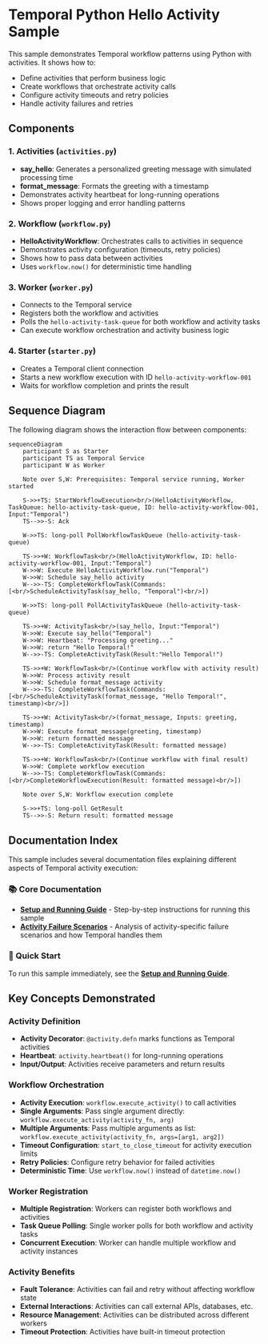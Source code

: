 # Temporal Python Hello Activity Sample

This sample demonstrates Temporal workflow patterns using Python with activities. It shows how to:

- Define activities that perform business logic
- Create workflows that orchestrate activity calls
- Configure activity timeouts and retry policies
- Handle activity failures and retries

## Components

### 1. Activities (`activities.py`)
- **say_hello**: Generates a personalized greeting message with simulated processing time
- **format_message**: Formats the greeting with a timestamp
- Demonstrates activity heartbeat for long-running operations
- Shows proper logging and error handling patterns

### 2. Workflow (`workflow.py`)
- **HelloActivityWorkflow**: Orchestrates calls to activities in sequence
- Demonstrates activity configuration (timeouts, retry policies)
- Shows how to pass data between activities
- Uses `workflow.now()` for deterministic time handling

### 3. Worker (`worker.py`)
- Connects to the Temporal service
- Registers both the workflow and activities
- Polls the `hello-activity-task-queue` for both workflow and activity tasks
- Can execute workflow orchestration and activity business logic

### 4. Starter (`starter.py`)
- Creates a Temporal client connection
- Starts a new workflow execution with ID `hello-activity-workflow-001`
- Waits for workflow completion and prints the result

## Sequence Diagram

The following diagram shows the interaction flow between components:

```mermaid
sequenceDiagram
    participant S as Starter
    participant TS as Temporal Service
    participant W as Worker
    
    Note over S,W: Prerequisites: Temporal service running, Worker started
    
    S->>+TS: StartWorkflowExecution<br/>(HelloActivityWorkflow, TaskQueue: hello-activity-task-queue, ID: hello-activity-workflow-001, Input:"Temporal")
    TS-->>-S: Ack
        
    W->>TS: long-poll PollWorkflowTaskQueue (hello-activity-task-queue)
    
    TS->>+W: WorkflowTask<br/>(HelloActivityWorkflow, ID: hello-activity-workflow-001, Input:"Temporal")
    W->>W: Execute HelloActivityWorkflow.run("Temporal")
    W->>W: Schedule say_hello activity
    W-->>-TS: CompleteWorkflowTask(Commands:[<br/>ScheduleActivityTask(say_hello, "Temporal")<br/>])
    
    W->>TS: long-poll PollActivityTaskQueue (hello-activity-task-queue)
    
    TS->>+W: ActivityTask<br/>(say_hello, Input:"Temporal")
    W->>W: Execute say_hello("Temporal")
    W->>W: Heartbeat: "Processing greeting..."
    W->>W: return "Hello Temporal!"
    W-->>-TS: CompleteActivityTask(Result:"Hello Temporal!")
    
    TS->>+W: WorkflowTask<br/>(Continue workflow with activity result)
    W->>W: Process activity result
    W->>W: Schedule format_message activity  
    W-->>-TS: CompleteWorkflowTask(Commands:[<br/>ScheduleActivityTask(format_message, "Hello Temporal!", timestamp)<br/>])
    
    TS->>+W: ActivityTask<br/>(format_message, Inputs: greeting, timestamp)
    W->>W: Execute format_message(greeting, timestamp)
    W->>W: return formatted message
    W-->>-TS: CompleteActivityTask(Result: formatted message)
    
    TS->>+W: WorkflowTask<br/>(Continue workflow with final result)
    W->>W: Complete workflow execution
    W-->>-TS: CompleteWorkflowTask(Commands:[<br/>CompleteWorkflowExecution(Result: formatted message)<br/>])
    
    Note over S,W: Workflow execution complete
    
    S->>+TS: long-poll GetResult
    TS-->>-S: Return result: formatted message
```

## Documentation Index

This sample includes several documentation files explaining different aspects of Temporal activity execution:

### 📚 Core Documentation
- **[Setup and Running Guide](setup-and-running.md)** - Step-by-step instructions for running this sample
- **[Activity Failure Scenarios](activity-failure-scenarios.md)** - Analysis of activity-specific failure scenarios and how Temporal handles them

### 🚀 Quick Start
To run this sample immediately, see the **[Setup and Running Guide](setup-and-running.md)**.

## Key Concepts Demonstrated

### Activity Definition
- **Activity Decorator**: `@activity.defn` marks functions as Temporal activities
- **Heartbeat**: `activity.heartbeat()` for long-running operations
- **Input/Output**: Activities receive parameters and return results

### Workflow Orchestration
- **Activity Execution**: `workflow.execute_activity()` to call activities
- **Single Arguments**: Pass single argument directly: `workflow.execute_activity(activity_fn, arg)`
- **Multiple Arguments**: Pass multiple arguments as list: `workflow.execute_activity(activity_fn, args=[arg1, arg2])`
- **Timeout Configuration**: `start_to_close_timeout` for activity execution limits
- **Retry Policies**: Configure retry behavior for failed activities
- **Deterministic Time**: Use `workflow.now()` instead of `datetime.now()`

### Worker Registration
- **Multiple Registration**: Workers can register both workflows and activities
- **Task Queue Polling**: Single worker polls for both workflow and activity tasks
- **Concurrent Execution**: Worker can handle multiple workflow and activity instances

### Activity Benefits
- **Fault Tolerance**: Activities can fail and retry without affecting workflow state
- **External Interactions**: Activities can call external APIs, databases, etc.
- **Resource Management**: Activities can be distributed across different workers
- **Timeout Protection**: Activities have built-in timeout protection